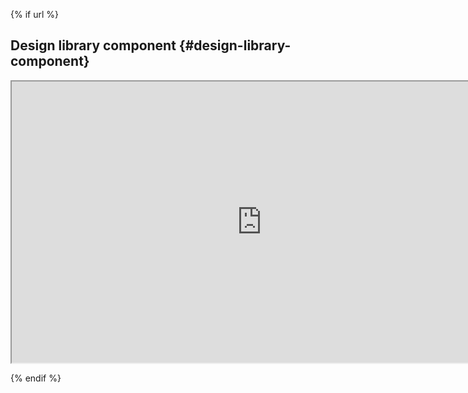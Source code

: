 {% if url %}

## Design library component {#design-library-component}

<iframe tabindex="0" class="border border-base-lighter radius-lg width-full add-aspect-16x9 padding-0" width="800" height="450" src="https://www.figma.com/embed?embed_host=share&url={{ url }}" allowfullscreen></iframe>

{% endif %}